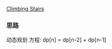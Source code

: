[Climbing Stairs](https://leetcode.com/problems/climbing-stairs/)

### 思路
动态规划
方程:
dp[n] = dp[n-2] + dp[n-1]